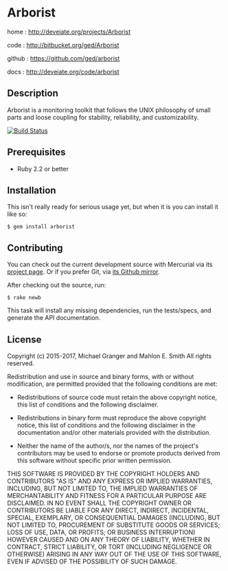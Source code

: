 # Arborist

home
: http://deveiate.org/projects/Arborist

code
: http://bitbucket.org/ged/Arborist

github
: https://github.com/ged/arborist

docs
: http://deveiate.org/code/arborist


## Description

Arborist is a monitoring toolkit that follows the UNIX philosophy
of small parts and loose coupling for stability, reliability, and
customizability.

[![Build Status](https://semaphoreci.com/api/v1/projects/13677b60-5f81-4e6e-a9c6-e21d30daa4ca/461532/badge.svg)](https://semaphoreci.com/ged/arborist)


## Prerequisites

* Ruby 2.2 or better


## Installation

This isn't really ready for serious usage yet, but when it is you can install
it like so:

    $ gem install arborist


## Contributing

You can check out the current development source with Mercurial via its
[project page](http://bitbucket.org/ged/Arborist). Or if you prefer Git, via 
[its Github mirror](https://github.com/ged/arborist).

After checking out the source, run:

    $ rake newb

This task will install any missing dependencies, run the tests/specs,
and generate the API documentation.


## License

Copyright (c) 2015-2017, Michael Granger and Mahlon E. Smith
All rights reserved.

Redistribution and use in source and binary forms, with or without
modification, are permitted provided that the following conditions are met:

* Redistributions of source code must retain the above copyright notice,
  this list of conditions and the following disclaimer.

* Redistributions in binary form must reproduce the above copyright notice,
  this list of conditions and the following disclaimer in the documentation
  and/or other materials provided with the distribution.

* Neither the name of the author/s, nor the names of the project's
  contributors may be used to endorse or promote products derived from this
  software without specific prior written permission.

THIS SOFTWARE IS PROVIDED BY THE COPYRIGHT HOLDERS AND CONTRIBUTORS "AS IS"
AND ANY EXPRESS OR IMPLIED WARRANTIES, INCLUDING, BUT NOT LIMITED TO, THE
IMPLIED WARRANTIES OF MERCHANTABILITY AND FITNESS FOR A PARTICULAR PURPOSE ARE
DISCLAIMED. IN NO EVENT SHALL THE COPYRIGHT OWNER OR CONTRIBUTORS BE LIABLE
FOR ANY DIRECT, INDIRECT, INCIDENTAL, SPECIAL, EXEMPLARY, OR CONSEQUENTIAL
DAMAGES (INCLUDING, BUT NOT LIMITED TO, PROCUREMENT OF SUBSTITUTE GOODS OR
SERVICES; LOSS OF USE, DATA, OR PROFITS; OR BUSINESS INTERRUPTION) HOWEVER
CAUSED AND ON ANY THEORY OF LIABILITY, WHETHER IN CONTRACT, STRICT LIABILITY,
OR TORT (INCLUDING NEGLIGENCE OR OTHERWISE) ARISING IN ANY WAY OUT OF THE USE
OF THIS SOFTWARE, EVEN IF ADVISED OF THE POSSIBILITY OF SUCH DAMAGE.


